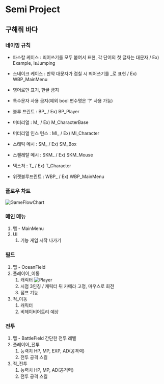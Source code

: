 # Semi Project 
## 구해줘 바다


### 네이밍 규칙
- 파스칼 케이스 : 띄어쓰기를 모두 붙여서 표현, 각 단어의 첫 글자는 대문자 / Ex) Example, IsJumping
- 스네이크 케이스 : 만약 대문자가 겹칠 시 띄어쓰기를 _로 표현 / Ex) WBP_MainMenu
- 영어로만 표기, 한글 금지
- 특수문자 사용 금지(예외 bool 변수명은 '?' 사용 가능) 

- 블루 프린트 : BP_ / Ex) BP_Player
- 머터리얼 : M_ / Ex) M_CharacterBase
- 머터리얼 인스 턴스 : MI_ / Ex) MI_Character
- 스태틱 메시 : SM_ / Ex) SM_Box
- 스켈레탈 메시 : SKM_ / Ex) SKM_Mouse
- 텍스처 : T_ / Ex) T_Character
- 위젯블루프린트 : WBP_ / Ex) WBP_MainMenu

### 플로우 차트
![GameFlowChart](https://user-images.githubusercontent.com/29518708/174001247-fb272278-928c-4bdf-82bc-48cb1c4291e3.png)

### 메인 메뉴
1. 맵 - MainMenu
2. UI
   1. 기능
   게임 시작
   나가기

### 필드
1. 맵 - OceanField
2. 플레이어_이동
   1. 캐릭터
![Player](https://user-images.githubusercontent.com/29518708/174002536-d677699f-e5f6-448a-ad0a-2970af9b5afc.png)
   2. 시점
   3인칭 / 캐릭터 뒤 카메라 고정, 마우스로 회전
   3. 점프 기능
3. 적_이동
   1. 캐릭터
   2. 비헤이비어트리 예상

### 전투
1. 맵 - BattleField
 간단한 전투 레벨
2. 플레이어_전투
   1. 능력치 
   HP, MP, EXP, AD(공격력)
   2. 전투
   공격
   스킬
3. 적_전투
   1. 능력치
   HP, MP, AD(공격력)
   2. 전투
   공격
   스킬
